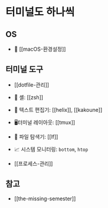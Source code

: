 # 터미널도 하나씩

## OS

- 🍎 [[macOS-환경설정]]

## 터미널 도구

- [[dotfile-관리]]
- 🐚 셸: [[zsh]]
- 📝 텍스트 편집기: [[helix]], [[kakoune]]
- 🖥터미널 레이아웃: [[tmux]]
- 📂 파일 탐색기: [[lf]]
- 📈 시스템 모니터링: `bottom`, `htop`

- [[프로세스-관리]]

## 참고

- [[the-missing-semester]]